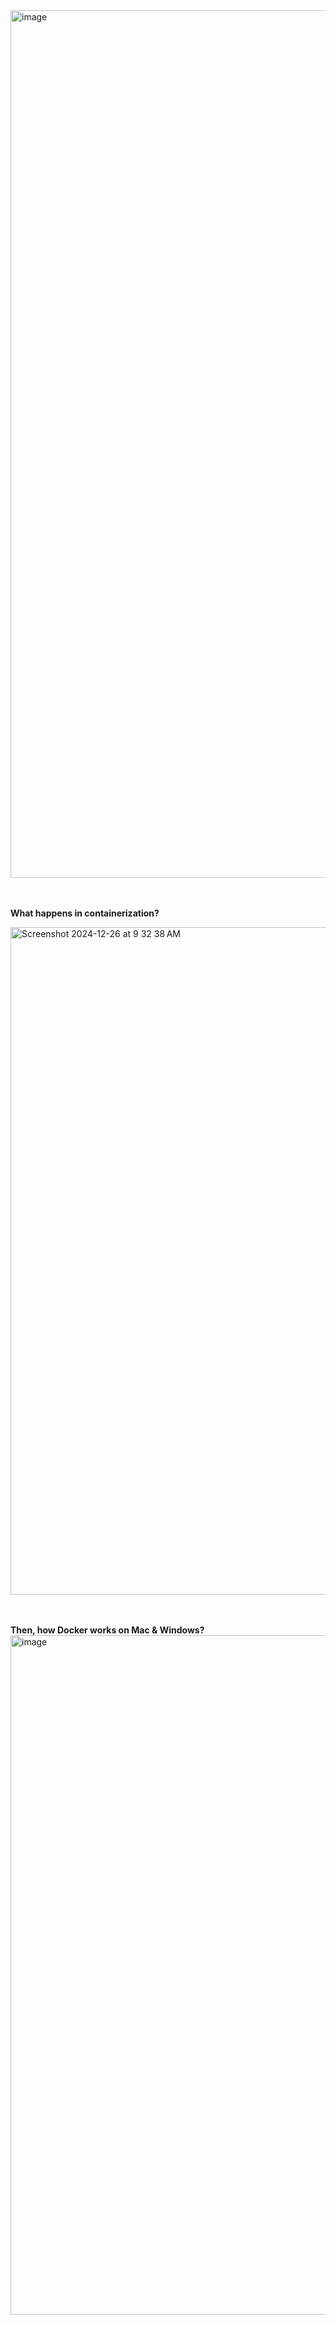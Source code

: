 <img width="1388" alt="image" src="https://github.com/user-attachments/assets/adefdad3-b266-45e4-ac99-239ddf0f6b32" />

<br>
<br>
<br>

**What happens in containerization?**

<img width="1068" alt="Screenshot 2024-12-26 at 9 32 38 AM" src="https://github.com/user-attachments/assets/214a1268-6ef5-43ed-a8fb-761a44d54587" />

<br>
<br>
<br>

**Then, how Docker works on Mac & Windows?**
<img width="1087" alt="image" src="https://github.com/user-attachments/assets/bfe1e5b1-ebaf-40e8-aca3-71ab985a7794" />


